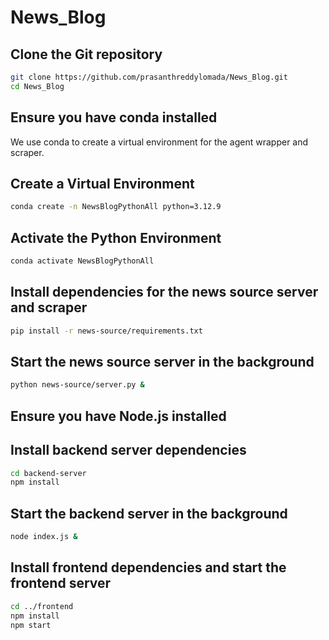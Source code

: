 # News_Blog

## Clone the Git repository
```bash
git clone https://github.com/prasanthreddylomada/News_Blog.git
cd News_Blog
```


## Ensure you have conda installed

We use conda to create a virtual environment for the agent wrapper and scraper.

## Create a Virtual Environment
```bash
conda create -n NewsBlogPythonAll python=3.12.9
```

## Activate the Python Environment
```bash
conda activate NewsBlogPythonAll
```

## Install dependencies for the news source server and scraper
```bash
pip install -r news-source/requirements.txt
```

## Start the news source server in the background
```bash
python news-source/server.py &
```

## Ensure you have Node.js installed

## Install backend server dependencies
```bash
cd backend-server
npm install
```

## Start the backend server in the background
```bash
node index.js &
```

## Install frontend dependencies and start the frontend server
```bash
cd ../frontend
npm install
npm start
```